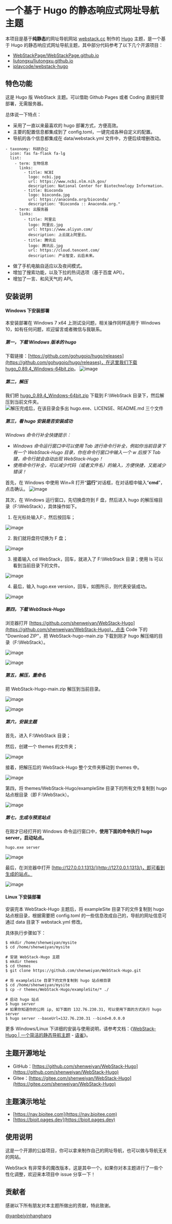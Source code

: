 # 一个基于 Hugo 的静态响应式网址导航主题 

本项目是基于**纯静态**的网址导航网站 [webstack.cc](https://github.com/WebStackPage/WebStackPage.github.io) 制作的 [Hugo](https://gohugo.io/) 主题，是一个基于 Hugo 的静态响应式网址导航主题，其中部分代码参考了以下几个开源项目：<br/>

- [WebStackPage/WebStackPage.github.io](https://github.com/WebStackPage/WebStackPage.github.io)
- [liutongxu/liutongxu.github.io](https://github.com/liutongxu/liutongxu.github.io)
- [iplaycode/webstack-hugo](https://github.com/iplaycode/webstack-hugo)

## 特色功能

这是 Hugo 版 WebStack 主题。可以借助 Github Pages 或者 Coding 直接托管部署，无需服务器。

总体说一下特点：

- 采用了一直以来最喜欢的 hugo 部署方式，方便高效。
- 主要的配置信息都集成到了 config.toml，一键完成各种自定义的配置。
- 导航的各个信息都集成在 data/webstack.yml 文件中，方便后续增删改动。
```
- taxonomy: 科研办公
  icon: fas fa-flask fa-lg
  list:
    - term: 生物信息
      links:
        - title: NCBI
          logo: ncbi.jpg
          url: https://www.ncbi.nlm.nih.gov/
          description: National Center for Biotechnology Information.
        - title: Bioconda
          logo: bioconda.jpg
          url: https://anaconda.org/bioconda/
          description: "Bioconda :: Anaconda.org."
    - term: 云服务器
      links:
        - title: 阿里云
          logo: 阿里云.jpg
          url: https://www.aliyun.com/
          description: 上云就上阿里云。
        - title: 腾讯云
          logo: 腾讯云.jpg
          url: https://cloud.tencent.com/
          description: 产业智变，云启未来。
```
- 做了手机电脑自适应以及夜间模式。
- 增加了搜索功能，以及下拉的热词选项（基于百度 API）。
- 增加了一言、和风天气的 API。


## 安装说明

#### Windows 下安装部署

本安装部署在 Windows 7 x64 上测试没问题，相关操作同样适用于 Windows 10，如有任何问题，欢迎留言或者微信与我联系。

##### 第一，下载 Windows 版本的 hugo
下载链接：[https://github.com/gohugoio/hugo/releases](https://github.com/gohugoio/hugo/releases)，在这里我们下载 [hugo_0.89.4_Windows-64bit.zip](https://github.com/gohugoio/hugo/releases/download/v0.89.4/hugo_0.89.4_Windows-64bit.zip)。
![image](https://user-images.githubusercontent.com/26101369/176334175-e5332c6d-7c12-43e2-990d-f0b2770e87d2.png)

##### 第二，解压
我们把 [hugo_0.89.4_Windows-64bit.zip](https://github.com/gohugoio/hugo/releases/download/v0.89.4/hugo_0.89.4_Windows-64bit.zip) 下载到 F:\WebStack 目录下，然后解压到当前文件夹。
![解压完成后，在该目录会多出 hugo.exe、LICENSE、README.md 三个文件](https://user-images.githubusercontent.com/26101369/176334230-085e5e7d-e5cb-4faa-92fd-89dfc9f44379.png)

##### 第三，看 hugo 安装是否安装成功

*Windows 命令行补全快捷提示：*
- *Windows 命令运行窗口中可以使用 Tab 进行命令行补全，例如你当前目录下有一个 WebStack-Hugo 目录，你在命令行窗口中输入一个 w 后按下 Tab 键，命令行就会自动出现 WebStack-Hugo！*
- *使用命令行补全，可以减少代码（或者文件名）的输入，方便快捷，又能减少错误！*

首先，在 Windows 中使用 Win+R 打开“**运行**”对话框，在对话框中输入“**cmd**”，点击确认。
![image](https://user-images.githubusercontent.com/26101369/176334812-b5065ec6-9f34-435b-9f1b-e287b9858eed.png)

其次，在 Windows 运行窗口，先切换盘符到 F 盘，然后进入 hugo 的解压缩目录（F:\WebStack），具体操作如下。

1. 在光标处输入F:，然后按回车；

![image](https://user-images.githubusercontent.com/26101369/176334878-6b6a0450-6b9c-4e07-b9a2-cc7946a99bb7.png)

2. 我们就将盘符切换为 F 盘；

![image](https://user-images.githubusercontent.com/26101369/176334938-04797759-868e-4d4c-83ea-632500c8c043.png)

3. 接着输入 cd WebStack，回车，就进入了 F:\WebStack 目录；使用 ls 可以看到当前目录下的文件。

![image](https://user-images.githubusercontent.com/26101369/176335087-183a144a-9153-4092-a118-69a333a16dd9.png)

4. 最后，输入 hugo.exe version，回车，如图所示，则代表安装成功。

![image](https://user-images.githubusercontent.com/26101369/176335123-b3f00646-b585-4ee7-b6b7-ae3ad958492e.png)

##### 第四，下载 WebStack-Hugo

浏览器打开 [https://github.com/shenweiyan/WebStack-Hugo](https://github.com/shenweiyan/WebStack-Hugo)，点击 Code 下的 "Download ZIP"，把 WebStack-hugo-main.zip 下载到刚才 hugo 解压缩的目录（F:\WebStack）。

![image](https://user-images.githubusercontent.com/26101369/176335212-8b862f50-26d7-4eee-9de7-9478d249d0c2.png)

![image](https://user-images.githubusercontent.com/26101369/176335232-ddd8634f-2bc5-4370-96cb-67be4143e3b7.png)

##### 第五，解压，重命名

把 WebStack-Hugo-main.zip 解压到当前目录。

![image](https://user-images.githubusercontent.com/26101369/176335276-ffb564bb-4260-41fe-a5ca-db5962a149b7.png)

![image](https://user-images.githubusercontent.com/26101369/176335290-95d08d4e-9e96-4db4-a8be-4f6cbc1b5b4a.png)

##### 第六，安装主题

首先，进入 F:\WebStack 目录；

然后，创建一个 themes 的文件夹；

![image](https://user-images.githubusercontent.com/26101369/176335360-87bbd028-4ab7-4f3c-93a8-4d05549f3ff5.png)

接着，把解压后的 WebStack-Hugo 整个文件夹移动到 themes 中。

![image](https://user-images.githubusercontent.com/26101369/176335402-963246c5-c0d1-4073-b645-022df78b724b.png)

第四，将 themes/WebStack-Hugo/exampleSite 目录下的所有文件复制到 hugo 站点根目录（即 F:\WebStack）。

![image](https://user-images.githubusercontent.com/26101369/176335444-1574a2ca-d7ec-489d-90b9-8485d927171a.png)

##### 第七，生成与预览站点

在刚才已经打开的 Windows 命令运行窗口中，**使用下面的命令执行 hugo server，启动站点。**

```shell
hugo.exe server 
```

![image](https://user-images.githubusercontent.com/26101369/176335498-48293871-c621-4f52-a18f-80792b090d29.png)

最后，在浏览器中打开 [http://127.0.0.1:1313/](http://127.0.0.1:1313/)，即可看到生成的站点。

![image](https://user-images.githubusercontent.com/26101369/176335540-650e1fb1-f211-4f70-a3db-42efdd8345ac.png)

#### Linux 下安装部署

安装完本 WebStack-Hugo 主题后，将 exampleSite 目录下的文件复制到 hugo 站点根目录，根据需要把 config.toml 的一些信息改成自己的，导航的网址信息可通过 data 目录下 webstack.yml 修改。

具体执行步骤如下：
```shell
$ mkdir /home/shenweiyan/mysite 
$ cd /home/shenweiyan/mysite

# 安装 WebStack-Hugo 主题
$ mkdir themes
$ cd themes
$ git clone https://github.com/shenweiyan/WebStack-Hugo.git

# 将 exampleSite 目录下的文件复制到 hugo 站点根目录
$ cd /home/shenweiyan/mysite
$ cp -r themes/WebStack-Hugo/exampleSite/* ./

# 启动 hugo 站点
$ hugo server 
# 如果你知道你的公网 ip, 如下面的 132.76.230.31, 可以使用下面的方式执行 hugo server
$ hugo server --baseUrl=132.76.230.31 --bind=0.0.0.0 
```

更多 Windows/Linux 下详细的安装与使用说明，请参考文档：《[WebStack-Hugo | 一个简洁的静态导航主题](https://www.yuque.com/shenweiyan/cookbook/webstack-hugo) - [语雀](https://www.yuque.com/shenweiyan)》。


## 主题开源地址

- GitHub：[https://github.com/shenweiyan/WebStack-Hugo](https://github.com/shenweiyan/WebStack-Hugo)
- Gitee：[https://gitee.com/shenweiyan/WebStack-Hugo](https://gitee.com/shenweiyan/WebStack-Hugo)


## 主题演示地址

- [https://nav.bioitee.com](https://nav.bioitee.com)
- [https://bioit.pages.dev](https://bioit.pages.dev)

## 使用说明

这是一个开源的公益项目，你可以拿来制作自己的网址导航，也可以做与导航无关的网站。

WebStack 有非常多的魔改版本，这是其中一个。如果你对本主题进行了一些个性化调整，欢迎来本项目中 issue 分享一下！

## 贡献者

感谢以下所有朋友对本主题所做出的贡献，特此致谢。

[@yanbeiyinhanghang](https://github.com/yinhanghang)
